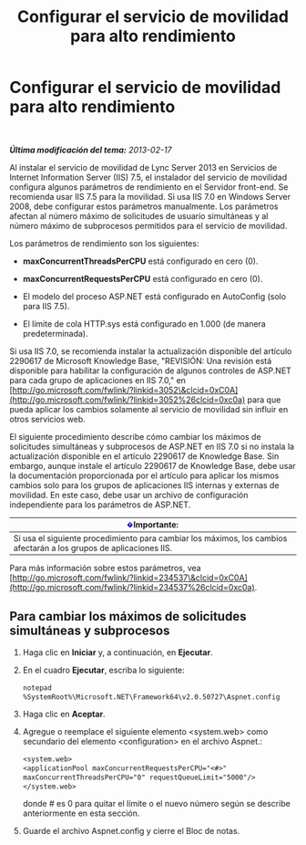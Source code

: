﻿---
title: Configurar el servicio de movilidad para alto rendimiento
TOCTitle: Configurar el servicio de movilidad para alto rendimiento
ms:assetid: c2b8aadb-cffb-49f0-ba7a-e8541a1ff475
ms:mtpsurl: https://technet.microsoft.com/es-es/library/Hh690042(v=OCS.15)
ms:contentKeyID: 48276590
ms.date: 01/07/2017
mtps_version: v=OCS.15
ms.translationtype: HT
---

# Configurar el servicio de movilidad para alto rendimiento

 

_**Última modificación del tema:** 2013-02-17_

Al instalar el servicio de movilidad de Lync Server 2013 en Servicios de Internet Information Server (IIS) 7.5, el instalador del servicio de movilidad configura algunos parámetros de rendimiento en el Servidor front-end. Se recomienda usar IIS 7.5 para la movilidad. Si usa IIS 7.0 en Windows Server 2008, debe configurar estos parámetros manualmente. Los parámetros afectan al número máximo de solicitudes de usuario simultáneas y al número máximo de subprocesos permitidos para el servicio de movilidad.

Los parámetros de rendimiento son los siguientes:

  - **maxConcurrentThreadsPerCPU** está configurado en cero (0).

  - **maxConcurrentRequestsPerCPU** está configurado en cero (0).

  - El modelo del proceso ASP.NET está configurado en AutoConfig (solo para IIS 7.5).

  - El límite de cola HTTP.sys está configurado en 1.000 (de manera predeterminada).

Si usa IIS 7.0, se recomienda instalar la actualización disponible del artículo 2290617 de Microsoft Knowledge Base, "REVISIÓN: Una revisión está disponible para habilitar la configuración de algunos controles de ASP.NET para cada grupo de aplicaciones en IIS 7.0," en [http://go.microsoft.com/fwlink/?linkid=3052\&clcid=0xC0A](http://go.microsoft.com/fwlink/?linkid=3052%26clcid=0xc0a) para que pueda aplicar los cambios solamente al servicio de movilidad sin influir en otros servicios web.

El siguiente procedimiento describe cómo cambiar los máximos de solicitudes simultáneas y subprocesos de ASP.NET en IIS 7.0 si no instala la actualización disponible en el artículo 2290617 de Knowledge Base. Sin embargo, aunque instale el artículo 2290617 de Knowledge Base, debe usar la documentación proporcionada por el artículo para aplicar los mismos cambios solo para los grupos de aplicaciones IIS internas y externas de movilidad. En este caso, debe usar un archivo de configuración independiente para los parámetros de ASP.NET.

<table>
<thead>
<tr class="header">
<th><img src="images/Gg425917.important(OCS.15).gif" title="important" alt="important" />Importante:</th>
</tr>
</thead>
<tbody>
<tr class="odd">
<td>Si usa el siguiente procedimiento para cambiar los máximos, los cambios afectarán a los grupos de aplicaciones IIS.</td>
</tr>
</tbody>
</table>


Para más información sobre estos parámetros, vea [http://go.microsoft.com/fwlink/?linkid=234537\&clcid=0xC0A](http://go.microsoft.com/fwlink/?linkid=234537%26clcid=0xc0a).

## Para cambiar los máximos de solicitudes simultáneas y subprocesos

1.  Haga clic en **Iniciar** y, a continuación, en **Ejecutar**.

2.  En el cuadro **Ejecutar**, escriba lo siguiente:
    
        notepad %SystemRoot%\Microsoft.NET\Framework64\v2.0.50727\Aspnet.config

3.  Haga clic en **Aceptar**.

4.  Agregue o reemplace el siguiente elemento \<system.web\> como secundario del elemento \<configuration\> en el archivo Aspnet.:
    
        <system.web>
        <applicationPool maxConcurrentRequestsPerCPU="<#>" maxConcurrentThreadsPerCPU="0" requestQueueLimit="5000"/>
        </system.web>
    
    donde \# es 0 para quitar el límite o el nuevo número según se describe anteriormente en esta sección.

5.  Guarde el archivo Aspnet.config y cierre el Bloc de notas.

